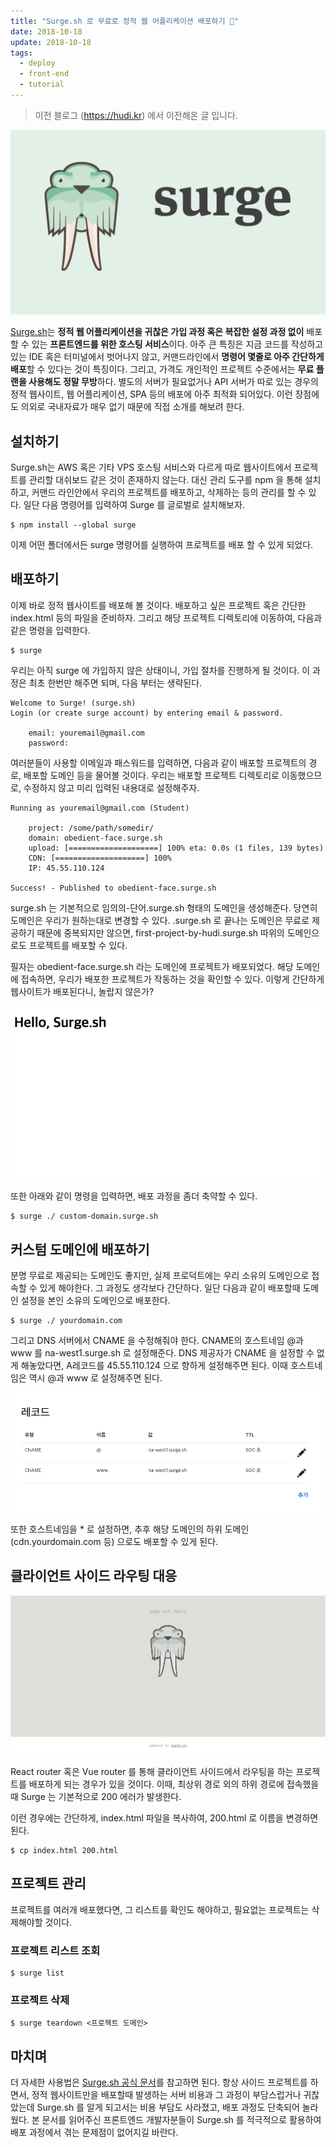 ```yaml
---
title: "Surge.sh 로 무료로 정적 웹 어플리케이션 배포하기 🚚"
date: 2018-10-18
update: 2018-10-18
tags:
  - deploy
  - front-end
  - tutorial
---
```


> 이전 블로그 (https://hudi.kr) 에서 이전해온 글 입니다.

![](./surge.png)

[Surge.sh](https://surge.sh)는 **정적 웹 어플리케이션을 귀찮은 가입 과정 혹은 복잡한 설정 과정 없이** 배포할 수 있는 **프론트엔드를 위한 호스팅 서비스**이다. 아주 큰 특징은 지금 코드를 작성하고 있는 IDE 혹은 터미널에서 벗어나지 않고, 커맨드라인에서 **명령어 몇줄로 아주 간단하게 배포**할 수 있다는 것이 특징이다. 그리고, 가격도 개인적인 프로젝트 수준에서는 **무료 플랜을 사용해도 정말 무방**하다. 별도의 서버가 필요없거나 API 서버가 따로 있는 경우의 정적 웹사이트, 웹 어플리케이션, SPA 등의 배포에 아주 최적화 되어있다. 이런 장점에도 의외로 국내자료가 매우 없기 때문에 직접 소개를 해보려 한다.

## 설치하기

Surge.sh는 AWS 혹은 기타 VPS 호스팅 서비스와 다르게 따로 웹사이트에서 프로젝트를 관리할 대쉬보드 같은 것이 존재하지 않는다. 대신 관리 도구를 npm 을 통해 설치하고, 커맨드 라인안에서 우리의 프로젝트를 배포하고, 삭제하는 등의 관리를 할 수 있다. 일단 다음 명령어를 입력하여 Surge 를 글로벌로 설치해보자.

```
$ npm install --global surge
```

이제 어떤 폴더에서든 surge 명령어를 실행하여 프로젝트를 배포 할 수 있게 되었다.

## 배포하기

이제 바로 정적 웹사이트를 배포해 볼 것이다. 배포하고 싶은 프로젝트 혹은 간단한 index.html 등의 파일을 준비하자. 그리고 해당 프로젝트 디렉토리에 이동하여, 다음과 같은 명령을 입력한다.

```
$ surge
```

우리는 아직 surge 에 가입하지 않은 상태이니, 가입 절차를 진행하게 될 것이다. 이 과정은 최초 한번만 해주면 되며, 다음 부터는 생략된다.

```
Welcome to Surge! (surge.sh)
Login (or create surge account) by entering email & password.

    email: youremail@gmail.com
    password:
```

여러분들이 사용할 이메일과 패스워드를 입력하면, 다음과 같이 배포할 프로젝트의 경로, 배포할 도메인 등을 물어볼 것이다. 우리는 배포할 프로젝트 디렉토리로 이동했으므로, 수정하지 않고 미리 입력된 내용대로 설정해주자.

```
Running as youremail@gmail.com (Student)

    project: /some/path/somedir/
    domain: obedient-face.surge.sh
    upload: [====================] 100% eta: 0.0s (1 files, 139 bytes)
    CDN: [====================] 100%
    IP: 45.55.110.124

Success! - Published to obedient-face.surge.sh
```

surge.sh 는 기본적으로 임의의-단어.surge.sh 형태의 도메인을 생성해준다. 당연히 도메인은 우리가 원하는대로 변경할 수 있다. .surge.sh 로 끝나는 도메인은 무료로 제공하기 때문에 중복되지만 않으면, first-project-by-hudi.surge.sh 따위의 도메인으로도 프로젝트를 배포할 수 있다.

필자는 obedient-face.surge.sh 라는 도메인에 프로젝트가 배포되었다. 해당 도메인에 접속하면, 우리가 배포한 프로젝트가 작동하는 것을 확인할 수 있다. 이렇게 간단하게 웹사이트가 배포된다니, 놀랍지 않은가?

![](./deployed-website.png)

또한 아래와 같이 명령을 입력하면, 배포 과정을 좀더 축약할 수 있다.

```
$ surge ./ custom-domain.surge.sh
```

## 커스텀 도메인에 배포하기

분명 무료로 제공되는 도메인도 좋지만, 실제 프로덕트에는 우리 소유의 도메인으로 접속할 수 있게 해야한다. 그 과정도 생각보다 간단하다. 일단 다음과 같이 배포할때 도메인 설정을 본인 소유의 도메인으로 배포한다.

```
$ surge ./ yourdomain.com
```

그리고 DNS 서버에서 CNAME 을 수정해줘야 한다. CNAME의 호스트네임 @과 www 를 na-west1.surge.sh 로 설정해준다. DNS 제공자가 CNAME 을 설정할 수 없게 해놓았다면, A레코드를 45.55.110.124 으로 향하게 설정해주면 된다. 이때 호스트네임은 역시 @과 www 로 설정해주면 된다.

![](./dns.png)

또한 호스트네임을 \* 로 설정하면, 추후 해당 도메인의 하위 도메인 (cdn.yourdomain.com 등) 으로도 배포할 수 있게 된다.

## 클라이언트 사이드 라우팅 대응

![](./client-side-routing.png)

React router 혹은 Vue router 를 통해 클라이언트 사이드에서 라우팅을 하는 프로젝트를 배포하게 되는 경우가 있을 것이다. 이때, 최상위 경로 외의 하위 경로에 접속했을때 Surge 는 기본적으로 200 에러가 발생한다.

이런 경우에는 간단하게, index.html 파일을 복사하여, 200.html 로 이름을 변경하면 된다.

```
$ cp index.html 200.html
```

## 프로젝트 관리

프로젝트를 여러개 배포했다면, 그 리스트를 확인도 해야하고, 필요없는 프로젝트는 삭제해야할 것이다.

### 프로젝트 리스트 조회

```
$ surge list
```

### 프로젝트 삭제

```
$ surge teardown <프로젝트 도메인>
```

## 마치며

더 자세한 사용법은 [Surge.sh 공식 문서](https://surge.sh/help/getting-started-with-surge)를 참고하면 된다. 항상 사이드 프로젝트를 하면서, 정적 웹사이트만을 배포할때 발생하는 서버 비용과 그 과정이 부담스럽거나 귀찮았는데 Surge.sh 를 알게 되고서는 비용 부담도 사라졌고, 배포 과정도 단축되어 놀라웠다. 본 문서를 읽어주신 프론트엔드 개발자분들이 Surge.sh 를 적극적으로 활용하여 배포 과정에서 겪는 문제점이 없어지길 바란다.
